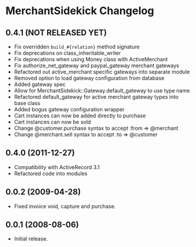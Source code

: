 # MerchantSidekick Changelog

## 0.4.1 (NOT RELEASED YET)

* Fix overridden `build_#{relation}` method signature
* Fix deprecations on class\_inheritable\_writer
* Fix deprecations when using Money class with ActiveMerchant
* Fix authorize\_net\_gateway and paypal_gateway merchant gateways
* Refactored out active_merchant specific gateways into separate module
* Removed option to load gateway configuration from database
* Added gateway spec
* Allow for MerchantSidekick::Gateway.default_gateway to use type name
* Refactored default_gateway for active merchant gateway types into base class
* Added bogus gateway configuration wrapper
* Cart instances can now be added directly to purchase
* Cart instances can now be sold
* Change @customer.purchase syntax to accept :from => @merchant
* Change @merchant.sell syntax to accept :to => @customer

## 0.4.0 (2011-12-27)

* Compatibility with ActiveRecord 3.1
* Refactored code into modules

## 0.0.2 (2009-04-28)

* Fixed invoice void, capture and purchase.

## 0.0.1 (2008-08-06)

* Initial release.